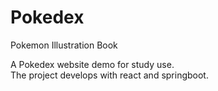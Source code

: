 # Pokedex
 Pokemon Illustration Book

A Pokedex website demo for study use.\
The project develops with react and springboot.
